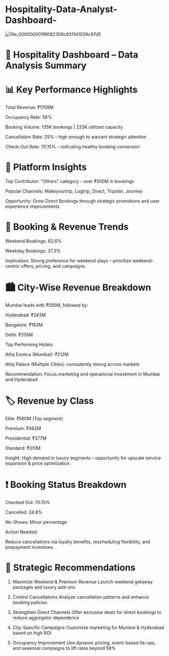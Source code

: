 # Hospitality-Data-Analyst-Dashboard-

![file_000000001f6062309c931141039c97d5](https://github.com/user-attachments/assets/0d1d4181-df80-4e80-9d31-c30acdd1429d)


# 🏨 Hospitality Dashboard – Data Analysis Summary

# 📊 Key Performance Highlights


Total Revenue: ₹1709M

Occupancy Rate: 58%

Booking Volume: 135K bookings | 233K utilized capacity

Cancellation Rate: 25% – high enough to warrant strategic attention

Check-Out Rate: 70.15% – indicating healthy booking conversion

# 📱 Platform Insights

Top Contributor: "Others" category – over ₹500M in bookings

Popular Channels: Makeyourtrip, Logtrip, Direct, Tripster, Journey

Opportunity: Grow Direct Bookings through strategic promotions and user experience improvements

# 📅 Booking & Revenue Trends

Weekend Bookings: 62.6%

Weekday Bookings: 37.3%

Implication: Strong preference for weekend stays – prioritize weekend-centric offers, pricing, and campaigns.

# 🏙️ City-Wise Revenue Breakdown

Mumbai leads with ₹595M, followed by:

Hyderabad: ₹243M

Bangalore: ₹183M

Delhi: ₹205M

Top Performing Hotels:

Atliq Exotica (Mumbai): ₹212M

Atliq Palace (Multiple Cities): consistently strong across markets

Recommendation: Focus marketing and operational investment in Mumbai and Hyderabad

# 🏷️ Revenue by Class

Elite: ₹560M (Top segment)

Premium: ₹462M

Presidential: ₹377M

Standard: ₹310M

Insight: High demand in luxury segments – opportunity for upscale service expansion & price optimization.

# ❗ Booking Status Breakdown

Checked Out: 70.15%

Cancelled: 24.8%

No-Shows: Minor percentage

Action Needed:

Reduce cancellations via loyalty benefits, rescheduling flexibility, and prepayment incentives.

# 🧩 Strategic Recommendations

1. Maximize Weekend & Premium Revenue
Launch weekend getaway packages and luxury add-ons

3. Control Cancellations
Analyze cancellation patterns and enhance booking policies

4. Strengthen Direct Channels
Offer exclusive deals for direct bookings to reduce aggregator dependence

5. City-Specific Campaigns
Customize marketing for Mumbai & Hyderabad based on high ROI

6. Occupancy Improvement
Use dynamic pricing, event-based tie-ups, and seasonal campaigns to lift rates beyond 58%

